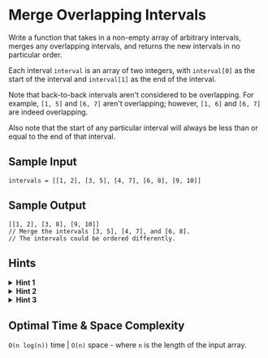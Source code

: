 # Merge Overlapping Intervals

Write a function that takes in a non-empty array of arbitrary intervals, merges any overlapping intervals, and returns the new intervals in no particular order.

Each interval `interval` is an array of two integers, with `interval[0]` as the start of the interval and `interval[1]` as the end of the interval.

Note that back-to-back intervals aren't considered to be overlapping. For example, `[1, 5]` and `[6, 7]` aren't overlapping; however, `[1, 6]` and `[6, 7]` are indeed overlapping.

Also note that the start of any particular interval will always be less than or equal to the end of that interval.

## Sample Input

```plaintext
intervals = [[1, 2], [3, 5], [4, 7], [6, 8], [9, 10]]
```

## Sample Output

```plaintext
[[1, 2], [3, 8], [9, 10]]
// Merge the intervals [3, 5], [4, 7], and [6, 8].
// The intervals could be ordered differently.
```

## Hints

<details>
<summary><b>Hint 1</b></summary>

The problem asks you to merge overlapping intervals. How can you determine if two intervals are overlapping?

</details>

<details>
<summary><b>Hint 2</b></summary>

Sort the intervals with respect to their starting values. This will allow you to merge all overlapping intervals in a single traversal through the sorted intervals.

</details>

<details>
<summary><b>Hint 3</b></summary>

After sorting the intervals with respect to their starting values, traverse them, and at each iteration, compare the start of the next interval to the end of the current interval to look for an overlap. If you find an overlap, mutate the current interval so as to merge the next interval into it.

</details>

## Optimal Time & Space Complexity

`O(n log(n))` time | `O(n)` space - where `n` is the length of the input array.
